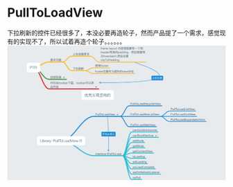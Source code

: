 # PullToLoadView
下拉刷新的控件已经很多了，本没必要再造轮子，然而产品提了一个需求，感觉现有的实现不了，所以试着再造个轮子。。。。。。
![尝试用mindnote来随意记录些东西](https://github.com/DroidWorkerLYF/PullToLoadView/blob/master/PullToLoadView.mindnode/QuickLook/Preview.jpg?raw=true)